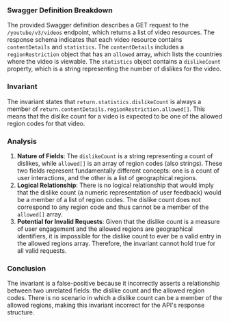 ### Swagger Definition Breakdown
The provided Swagger definition describes a GET request to the `/youtube/v3/videos` endpoint, which returns a list of video resources. The response schema indicates that each video resource contains `contentDetails` and `statistics`. The `contentDetails` includes a `regionRestriction` object that has an `allowed` array, which lists the countries where the video is viewable. The `statistics` object contains a `dislikeCount` property, which is a string representing the number of dislikes for the video.

### Invariant
The invariant states that `return.statistics.dislikeCount` is always a member of `return.contentDetails.regionRestriction.allowed[]`. This means that the dislike count for a video is expected to be one of the allowed region codes for that video.

### Analysis
1. **Nature of Fields**: The `dislikeCount` is a string representing a count of dislikes, while `allowed[]` is an array of region codes (also strings). These two fields represent fundamentally different concepts: one is a count of user interactions, and the other is a list of geographical regions.
2. **Logical Relationship**: There is no logical relationship that would imply that the dislike count (a numeric representation of user feedback) would be a member of a list of region codes. The dislike count does not correspond to any region code and thus cannot be a member of the `allowed[]` array.
3. **Potential for Invalid Requests**: Given that the dislike count is a measure of user engagement and the allowed regions are geographical identifiers, it is impossible for the dislike count to ever be a valid entry in the allowed regions array. Therefore, the invariant cannot hold true for all valid requests.

### Conclusion
The invariant is a false-positive because it incorrectly asserts a relationship between two unrelated fields: the dislike count and the allowed region codes. There is no scenario in which a dislike count can be a member of the allowed regions, making this invariant incorrect for the API's response structure.
